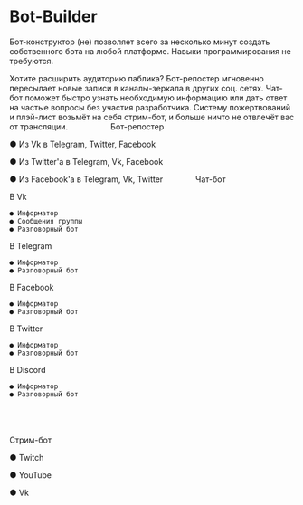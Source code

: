 # Bot-Builder
Бот-конструктор (не) позволяет всего за несколько минут создать собственного бота на любой платформе. Навыки программирования не требуются.

Хотите расширить аудиторию паблика? Бот-репостер мгновенно пересылает новые записи в каналы-зеркала в других соц. сетях.
Чат-бот поможет быстро узнать необходимую информацию или дать ответ на частые вопросы без участия разработчика.
Систему пожертвований и плэй-лист возьмёт на себя стрим-бот, и больше ничто не отвлечёт вас от трансляции.
 
 
 
 
Бот-репостер

  ● Из Vk в Telegram, Twitter, Facebook
  
  ● Из Twitter'a в Telegram, Vk, Facebook
  
  ● Из Facebook'a в Telegram, Vk, Twitter
 
 
 
Чат-бот

  В Vk
  
    ● Информатор
    ● Сообщения группы
    ● Разговорный бот
    
  В Telegram
  
    ● Информатор
    ● Разговорный бот
    
  В Facebook
  
    ● Информатор
    ● Разговорный бот
    
  В Twitter
  
    ● Информатор
    ● Разговорный бот
    
  В Discord
  
    ● Информатор
    ● Разговорный бот
     
     
     
Стрим-бот

  ● Twitch
  
  ● YouTube
  
  ● Vk
